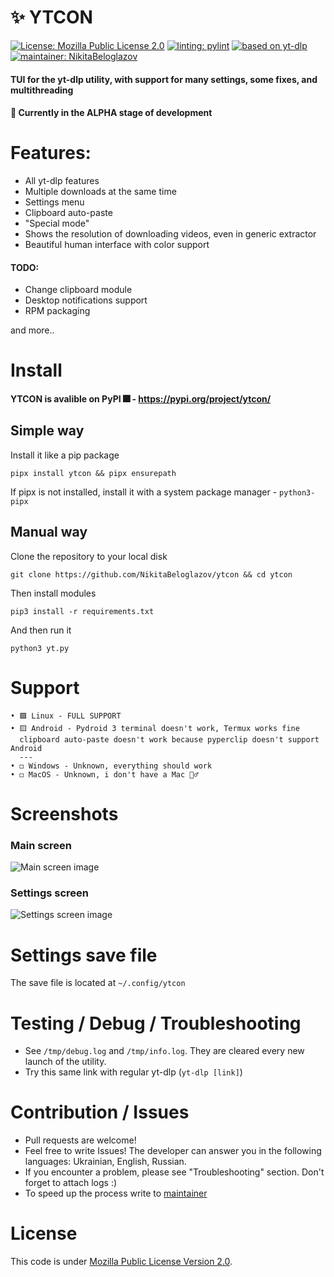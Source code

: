<!-- # Copyright (c) 2023 Nikita Beloglazov -->
<!-- License: Mozilla Public License 2.0 -->

# ✨ YTCON
[![License: Mozilla Public License 2.0](https://img.shields.io/badge/License:_MPL_2.0-blueviolet?logo=googledocs&logoColor=white&style=for-the-badge)](https://mozilla.org/en-US/MPL/2.0)
[![linting: pylint](https://img.shields.io/badge/Linting:_pylint-success?logo=azurefunctions&logoColor=white&style=for-the-badge)](https://pylint.pycqa.org/en/latest/)
[![based on yt-dlp](https://img.shields.io/badge/Based_on:_yt--dlp-ff0000?logoColor=white&style=for-the-badge&logo=youtube)](https://github.com/yt-dlp/yt-dlp)
[![maintainer: NikitaBeloglazov](https://img.shields.io/badge/Maintainer:_.%E2%80%A2%C2%B0%E2%97%8F%E2%9D%A4%EF%B8%8F%20NikitaBeloglazov%20Software%20Foundation%20%E2%9D%A4%EF%B8%8F%E2%97%8F%C2%B0%E2%80%A2.-informational?logoColor=white&style=for-the-badge&logo=github)](https://github.com/NikitaBeloglazov)
#### TUI for the yt-dlp utility, with support for many settings, some fixes, and multithreading
#### 🚧 Currently in the ALPHA stage of development

# Features:
* All yt-dlp features
* Multiple downloads at the same time
* Settings menu
* Clipboard auto-paste
* "Special mode"
* Shows the resolution of downloading videos, even in generic extractor
* Beautiful human interface with color support

#### TODO:
* Change clipboard module
* Desktop notifications support
* RPM packaging


and more.. 

# Install
#### YTCON is avalible on PyPI 🎆 - https://pypi.org/project/ytcon/

## Simple way
Install it like a pip package
```shell
pipx install ytcon && pipx ensurepath
```
If pipx is not installed, install it with a system package manager - `python3-pipx`

## Manual way
Clone the repository to your local disk
```shell
git clone https://github.com/NikitaBeloglazov/ytcon && cd ytcon
```

Then install modules
```shell
pip3 install -r requirements.txt
```

And then run it
```shell
python3 yt.py
```

# Support
```
•‎ 🟩 Linux - FULL SUPPORT
•‎ 🟨 Android - Pydroid 3 terminal doesn't work, Termux works fine
  clipboard auto-paste doesn't work because pyperclip doesn't support Android
  ---
•‎ ◻️ Windows - Unknown, everything should work
•‎ ◻️ MacOS - Unknown, i don't have a Mac 🤷‍♂️
```

# Screenshots
### Main screen
![Main screen image](https://github.com/NikitaBeloglazov/ytcon/raw/main/screenshots/main_screenshot.jpg)
### Settings screen
![Settings screen image](https://github.com/NikitaBeloglazov/ytcon/raw/main/screenshots/settings_screenshot.jpg)

# Settings save file
The save file is located at `~/.config/ytcon`

# Testing / Debug / Troubleshooting
* See `/tmp/debug.log` and `/tmp/info.log`. They are cleared every new launch of the utility.
* Try this same link with regular yt-dlp (`yt-dlp [link]`)
  
# Contribution / Issues
* Pull requests are welcome!
* Feel free to write Issues! The developer can answer you in the following languages: Ukrainian, English, Russian.
* If you encounter a problem, please see "Troubleshooting" section. Don't forget to attach logs :)
* To speed up the process write to [maintainer](https://github.com/NikitaBeloglazov)

# License
This code is under [Mozilla Public License Version 2.0](/../../blob/main/LICENSE).

<!-- # Changelog          -->
<!-- * 0.0.0 ALPHA:       -->
<!--   * WORKING: WORKING -->
<!--   * WORKING: WORKING -->
